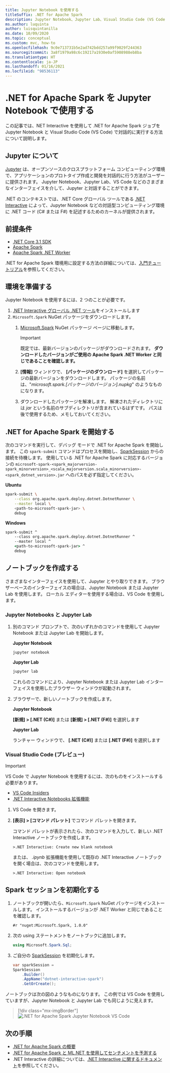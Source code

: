 ```yaml
---
title: Jupyter Notebook を使用する
titleSuffix: .NET for Apache Spark
description: Jupyter Notebook、Jupyter Lab、Visual Studio Code (VS Code) などの対話型環境で .NET for Apache Spark を使用する
ms.author: luquinta
author: luisquintanilla
ms.date: 10/09/2020
ms.topic: conceptual
ms.custom: mvc, how-to
ms.openlocfilehash: 9c0e713731b5e2ad742bdd257a99f9029f244363
ms.sourcegitcommit: 3a8f1979a98c6c19217a1930e0af5908988eb8ba
ms.translationtype: HT
ms.contentlocale: ja-JP
ms.lasthandoff: 01/16/2021
ms.locfileid: "98536113"
---
```

# <a name="use-net-for-apache-spark-in-jupyter-notebooks"></a>.NET for Apache Spark を Jupyter Notebook で使用する

この記事では、NET Interactive を使用して .NET for Apache Spark ジョブを Jupyter Notebook と Visual Studio Code (VS Code) で対話的に実行する方法について説明します。

## <a name="about-jupyter"></a>Jupyter について

[Jupyter](https://jupyter.org/) は、オープンソースのクロスプラットフォーム コンピューティング環境で、アプリケーションのプロトタイプ作成と開発を対話的に行う方法がユーザーに提供されます。 Jupyter Notebook、Jupyter Lab、VS Code などのさまざまなインターフェイスを介して、Jupyter と対話することができます。

.NET のコンテキストでは、.NET Core グローバル ツールである [.NET Interactive](https://github.com/dotnet/interactive) によって、Jupyter Notebook などの対話型コンピューティング環境に .NET コード (C# または F#) を記述するためのカーネルが提供されます。

## <a name="prerequisites"></a>前提条件

- [.NET Core 3.1 SDK](../../core/install/index.yml)
- [Apache Spark](https://spark.apache.org/downloads.html)
- [Apache Spark .NET Worker](https://github.com/dotnet/spark/releases)

.NET for Apache Spark 環境用に設定する方法の詳細については、[入門チュートリアル](../tutorials/get-started.md)を参照してください。

## <a name="prepare-environment"></a>環境を準備する

Jupyter Notebook を使用するには、2 つのことが必要です。

1. [.NET Interactive グローバル .NET ツール](https://github.com/dotnet/interactive/blob/main/docs/NotebooksLocalExperience.md)をインストールします
1. `Microsoft.Spark` NuGet パッケージをダウンロードします。
    1. [Microsoft.Spark](https://www.nuget.org/packages/Microsoft.Spark/) NuGet パッケージ ページに移動します。

        > [!IMPORTANT]
        > 既定では、最新バージョンのパッケージがダウンロードされます。 **ダウンロードしたバージョンがご使用の Apache Spark .NET Worker と同じであることを確認します。**

    1. **[情報]** ウィンドウで、 **[パッケージのダウンロード]** を選択してパッケージの最新バージョンをダウンロードします。 パッケージの名前は、"*microsoft.spark.[パッケージのバージョン].nupkg*" のようなものになります。
    1. ダウンロードしたパッケージを解凍します。 解凍されたディレクトリには *jar* という名前のサブディレクトリが含まれているはずです。 パスは後で使用するため、メモしておいてください。

## <a name="start-net-for-apache-spark"></a>.NET for Apache Spark を開始する

次のコマンドを実行して、デバッグ モードで .NET for Apache Spark を開始します。 この `spark-submit` コマンドはプロセスを開始し、[SparkSession](xref:Microsoft.Spark.Sql.SparkSession) からの接続を待機します。 使用している .NET for Apache Spark に対応するバージョンの `microsoft-spark-<spark_majorversion-spark_minorversion>_<scala_majorversion.scala_minorversion>-<spark_dotnet_version>.jar` へのパスを必ず指定してください。

**Ubuntu**

```bash
spark-submit \
    --class org.apache.spark.deploy.dotnet.DotnetRunner \
    --master local \
    <path-to-microsoft-spark-jar> \
    debug
```

**Windows**

```cmd
spark-submit ^
    --class org.apache.spark.deploy.dotnet.DotnetRunner ^
    --master local ^
    <path-to-microsoft-spark-jar> ^
    debug
```

## <a name="create-a-notebook"></a>ノートブックを作成する

さまざまなインターフェイスを使用して、Jupyter とやり取りできます。 ブラウザーベースのインターフェイスの場合は、Jupyter Notebook または Jupyter Lab を使用します。 ローカル エディターを使用する場合は、VS Code を使用します。

### <a name="jupyter-notebooks--jupyter-lab"></a>Jupyter Notebooks と Jupyter Lab

1. 別のコマンド プロンプトで、次のいずれかのコマンドを使用して Jupyter Notebook または Jupyter Lab を開始します。

    **Jupyter Notebook**

    ```bash
    jupyter notebook
    ```

    **Jupyter Lab**

    ```bash
    jupyter lab
    ```

    これらのコマンドにより、Jupyter Notebook または Jupyter Lab インターフェイスを使用したブラウザー ウィンドウが起動されます。

1. ブラウザーで、新しいノートブックを作成します。

    **Jupyter Notebook**

    **[新規] > [.NET (C#)]** または **[新規] > [.NET (F#)]** を選択します

    **Jupyter Lab**

    ランチャー ウィンドウで、 **[.NET (C#)]** または **[.NET (F#)]** を選択します

### <a name="visual-studio-code-preview"></a>Visual Studio Code (プレビュー)

> [!IMPORTANT]
> VS Code で Jupyter Notebook を使用するには、次のものをインストールする必要があります。
>
>- [VS Code Insiders](https://code.visualstudio.com/insiders/)
>- [.NET Interactive Notebooks 拡張機能](https://marketplace.visualstudio.com/items?itemName=ms-dotnettools.dotnet-interactive-vscode)

1. VS Code を開きます。
1. **[表示] > [コマンド パレット]** でコマンド パレットを開きます。

    コマンド パレットが表示されたら、次のコマンドを入力して、新しい .NET Interactive ノートブックを作成します。

    ```text
    >.NET Interactive: Create new blank notebook
    ```

    または、 *.ipynb* 拡張機能を使用して既存の .NET Interactive ノートブックを開く場合は、次のコマンドを使用します。

    ```text
    >.NET Interactive: Open notebook
    ```

## <a name="initialize-a-spark-session"></a>Spark セッションを初期化する

1. ノートブックが開いたら、`Microsoft.Spark` NuGet パッケージをインストールします。 インストールするバージョンが .NET Worker と同じであることを確認します。

    ```text
    #r "nuget:Microsoft.Spark, 1.0.0"
    ```

1. 次の using ステートメントをノートブックに追加します。

    ```csharp
    using Microsoft.Spark.Sql;
    ```

1. ご自分の [SparkSession](xref:Microsoft.Spark.Sql.SparkSession) を初期化します。

    ```csharp
    var sparkSession =
    SparkSession
        .Builder()
        .AppName("dotnet-interactive-spark")
        .GetOrCreate();
    ```

ノートブックは次の図のようなものになります。 この例では VS Code を使用していますが、Jupyter Notebook と Jupyter Lab でも同じように見えます。

> [!div class="mx-imgBorder"]
![.NET for Apache Spark Jupyter Notebook VS Code](media/dotnet-spark-jupyter-notebooks/jupyter-notebooks-dotnet-spark-vscode.png)

## <a name="next-steps"></a>次の手順

- [.NET for Apache Spark の概要](../tutorials/get-started.md)
- [.NET for Apache Spark と ML.NET を使用してセンチメントを予測する](../tutorials/ml-sentiment-analysis.md)
- .NET Interactive の詳細については、[.NET Interactive に関するドキュメント](https://github.com/dotnet/interactive/blob/main/docs/README.md)を参照してください。
